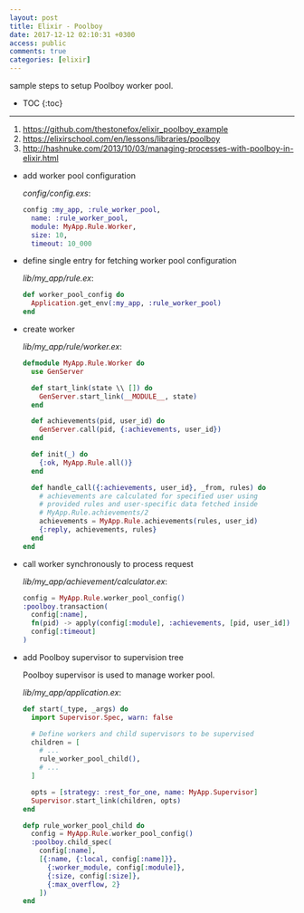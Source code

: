 ```yaml
---
layout: post
title: Elixir - Poolboy
date: 2017-12-12 02:10:31 +0300
access: public
comments: true
categories: [elixir]
---
```


sample steps to setup Poolboy worker pool.

<!-- more -->

* TOC
{:toc}
<hr>

1. <https://github.com/thestonefox/elixir_poolboy_example>
2. <https://elixirschool.com/en/lessons/libraries/poolboy>
3. <http://hashnuke.com/2013/10/03/managing-processes-with-poolboy-in-elixir.html>

- add worker pool configuration

  _config/config.exs_:

  ```elixir
  config :my_app, :rule_worker_pool,
    name: :rule_worker_pool,
    module: MyApp.Rule.Worker,
    size: 10,
    timeout: 10_000
  ```

- define single entry for fetching worker pool configuration

  _lib/my_app/rule.ex_:

  ```elixir
  def worker_pool_config do
    Application.get_env(:my_app, :rule_worker_pool)
  end
  ```

- create worker

  _lib/my_app/rule/worker.ex_:

  ```elixir
  defmodule MyApp.Rule.Worker do
    use GenServer

    def start_link(state \\ []) do
      GenServer.start_link(__MODULE__, state)
    end

    def achievements(pid, user_id) do
      GenServer.call(pid, {:achievements, user_id})
    end

    def init(_) do
      {:ok, MyApp.Rule.all()}
    end

    def handle_call({:achievements, user_id}, _from, rules) do
      # achievements are calculated for specified user using
      # provided rules and user-specific data fetched inside
      # MyApp.Rule.achievements/2
      achievements = MyApp.Rule.achievements(rules, user_id)
      {:reply, achievements, rules}
    end
  end
  ```

- call worker synchronously to process request

  _lib/my_app/achievement/calculator.ex_:

  ```elixir
  config = MyApp.Rule.worker_pool_config()
  :poolboy.transaction(
    config[:name],
    fn(pid) -> apply(config[:module], :achievements, [pid, user_id]) end,
    config[:timeout]
  )
  ```

- add Poolboy supervisor to supervision tree

  Poolboy supervisor is used to manage worker pool.

  _lib/my_app/application.ex_:

  ```elixir
  def start(_type, _args) do
    import Supervisor.Spec, warn: false

    # Define workers and child supervisors to be supervised
    children = [
      # ...
      rule_worker_pool_child(),
      # ...
    ]

    opts = [strategy: :rest_for_one, name: MyApp.Supervisor]
    Supervisor.start_link(children, opts)
  end

  defp rule_worker_pool_child do
    config = MyApp.Rule.worker_pool_config()
    :poolboy.child_spec(
      config[:name],
      [{:name, {:local, config[:name]}},
        {:worker_module, config[:module]},
        {:size, config[:size]},
        {:max_overflow, 2}
      ])
  end
  ```
